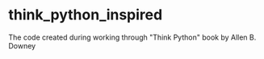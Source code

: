 # think_python_inspired
The code created during working through "Think Python" book by Allen B. Downey
